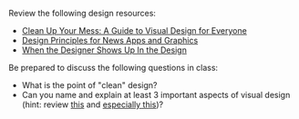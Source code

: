 Review the following design resources:

* [Clean Up Your Mess: A Guide to Visual Design for Everyone](https://www.visualmess.com/)
* [Design Principles for News Apps and Graphics](https://source.opennews.org/articles/design-principles-news-apps-graphics/)
* [When the Designer Shows Up In the Design](https://www.propublica.org/article/when-the-designer-shows-up-in-the-design)

Be prepared to discuss the following questions in class:

- What is the point of "clean" design?
- Can you name and explain at least 3 important aspects of visual design (hint: review [this][] and [especially this][])?

[this]: https://www.visualmess.com/
[especially this]: https://source.opennews.org/articles/design-principles-news-apps-graphics/
